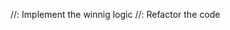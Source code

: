 <!-- // Change the hand and delay the animation -->

<!-- //: Implement the round -->

//: Implement the winnig logic
//: Refactor the code
